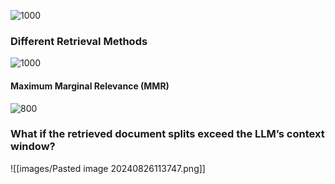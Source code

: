 
![1000](images/(ML%20Project)%20Question%20Answering%20Over%20Documents%2022Aug24_07-41.excalidraw)


### Different Retrieval Methods
![1000](images/RAG%20Pipeline%20with%20LangChain%2023Aug24_07-14.excalidraw)

#### Maximum Marginal Relevance (MMR) 
![800](images/RAG%20Pipeline%20with%20LangChain%2023Aug24_07-34.excalidraw)


### What if the retrieved document splits exceed the LLM’s context window?
![[images/Pasted image 20240826113747.png]]